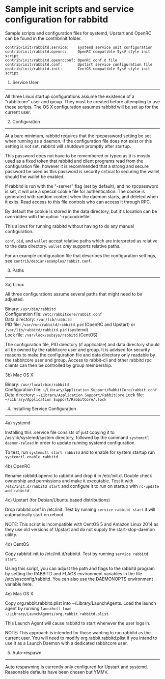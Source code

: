 Sample init scripts and service configuration for rabbitd
==========================================================

Sample scripts and configuration files for systemd, Upstart and OpenRC
can be found in the contrib/init folder.

    contrib/init/rabbitd.service:    systemd service unit configuration
    contrib/init/rabbitd.openrc:     OpenRC compatible SysV style init script
    contrib/init/rabbitd.openrcconf: OpenRC conf.d file
    contrib/init/rabbitd.conf:       Upstart service configuration file
    contrib/init/rabbitd.init:       CentOS compatible SysV style init script

1. Service User
---------------------------------

All three Linux startup configurations assume the existence of a "rabbitcore" user
and group.  They must be created before attempting to use these scripts.
The OS X configuration assumes rabbitd will be set up for the current user.

2. Configuration
---------------------------------

At a bare minimum, rabbitd requires that the rpcpassword setting be set
when running as a daemon.  If the configuration file does not exist or this
setting is not set, rabbitd will shutdown promptly after startup.

This password does not have to be remembered or typed as it is mostly used
as a fixed token that rabbitd and client programs read from the configuration
file, however it is recommended that a strong and secure password be used
as this password is security critical to securing the wallet should the
wallet be enabled.

If rabbitd is run with the "-server" flag (set by default), and no rpcpassword is set,
it will use a special cookie file for authentication. The cookie is generated with random
content when the daemon starts, and deleted when it exits. Read access to this file
controls who can access it through RPC.

By default the cookie is stored in the data directory, but it's location can be overridden
with the option '-rpccookiefile'.

This allows for running rabbitd without having to do any manual configuration.

`conf`, `pid`, and `wallet` accept relative paths which are interpreted as
relative to the data directory. `wallet` *only* supports relative paths.

For an example configuration file that describes the configuration settings,
see `contrib/debian/examples/rabbit.conf`.

3. Paths
---------------------------------

3a) Linux

All three configurations assume several paths that might need to be adjusted.

Binary:              `/usr/bin/rabbitd`  
Configuration file:  `/etc/rabbitcore/rabbit.conf`  
Data directory:      `/var/lib/rabbitd`  
PID file:            `/var/run/rabbitd/rabbitd.pid` (OpenRC and Upstart) or `/var/lib/rabbitd/rabbitd.pid` (systemd)  
Lock file:           `/var/lock/subsys/rabbitd` (CentOS)  

The configuration file, PID directory (if applicable) and data directory
should all be owned by the rabbitcore user and group.  It is advised for security
reasons to make the configuration file and data directory only readable by the
rabbitcore user and group.  Access to rabbit-cli and other rabbitd rpc clients
can then be controlled by group membership.

3b) Mac OS X

Binary:              `/usr/local/bin/rabbitd`  
Configuration file:  `~/Library/Application Support/RabbitCore/rabbit.conf`  
Data directory:      `~/Library/Application Support/RabbitCore`
Lock file:           `~/Library/Application Support/RabbitCore/.lock`

4. Installing Service Configuration
-----------------------------------

4a) systemd

Installing this .service file consists of just copying it to
/usr/lib/systemd/system directory, followed by the command
`systemctl daemon-reload` in order to update running systemd configuration.

To test, run `systemctl start rabbitd` and to enable for system startup run
`systemctl enable rabbitd`

4b) OpenRC

Rename rabbitd.openrc to rabbitd and drop it in /etc/init.d.  Double
check ownership and permissions and make it executable.  Test it with
`/etc/init.d/rabbitd start` and configure it to run on startup with
`rc-update add rabbitd`

4c) Upstart (for Debian/Ubuntu based distributions)

Drop rabbitd.conf in /etc/init.  Test by running `service rabbitd start`
it will automatically start on reboot.

NOTE: This script is incompatible with CentOS 5 and Amazon Linux 2014 as they
use old versions of Upstart and do not supply the start-stop-daemon utility.

4d) CentOS

Copy rabbitd.init to /etc/init.d/rabbitd. Test by running `service rabbitd start`.

Using this script, you can adjust the path and flags to the rabbitd program by
setting the RABBITD and FLAGS environment variables in the file
/etc/sysconfig/rabbitd. You can also use the DAEMONOPTS environment variable here.

4e) Mac OS X

Copy org.rabbit.rabbitd.plist into ~/Library/LaunchAgents. Load the launch agent by
running `launchctl load ~/Library/LaunchAgents/org.rabbit.rabbitd.plist`.

This Launch Agent will cause rabbitd to start whenever the user logs in.

NOTE: This approach is intended for those wanting to run rabbitd as the current user.
You will need to modify org.rabbit.rabbitd.plist if you intend to use it as a
Launch Daemon with a dedicated rabbitcore user.

5. Auto-respawn
-----------------------------------

Auto respawning is currently only configured for Upstart and systemd.
Reasonable defaults have been chosen but YMMV.
